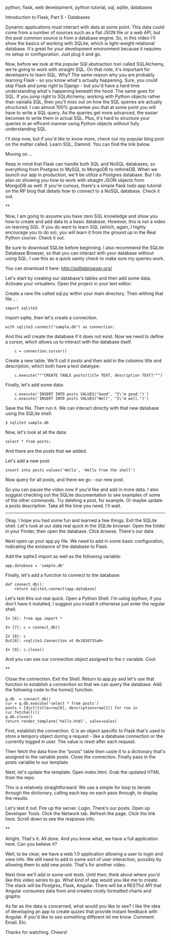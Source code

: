 python, flask, web development, python tutorial, sql, sqlite, databases

Introduction to Flask, Part 5 - Databases

Dynamic applications must interact with data at some point. This data could come from a number of sources such as a flat JSON file or a web API, but the post common source is from a database engine. So, in this video I'll show the basics of working with SQLite, which is light-weight relational database. It's great for your development environment because it requires no setup or configuration. Just plug it and go.

Now, before we look at the popular SQl abstraction tool called SQLAlchemy, we're going to work with straight SQL. On that note, it's important for developers to learn SQL. Why? The same reason why you are probably learning Flask - so you know what's actually happening. Sure, you could skip Flask and jump right to Django - but you'd have a hard time understanding what's happening beneath the hood. The same goes for SQL. If you jump right to SQLAlchemy, working with Python objects rather than vanialla SQL, then you'll miss out on how the SQL queries are actually structured. I can almost 100% guarantee you that at some point you will have to write a SQL query. As the queries get more advanced, the easier becomes to write them in actual SQL. Plus, it's hard to structure your queries in an efficent manner using Python objects without fully understanding SQL.

I'll stop now, but if you'd like to know more, check out my popular blog post on the matter called. Learn SQL, Dammit. You can find the link below.

Moving on ...

Keep in mind that Flask can handle both SQL and NoSQL databases, so everything from Postgres to MySQL to MongoDB to rethinkDB. When we launch our app in production, we'll be utilize a Postgres database. But I do plan on showing you how to work with straight JSON objects from MongoDB as well. If you're curious, there's a simple flask todo app tutorial on the RP blog that details how to connect to a NoSQL database. Check it out.

**

Now, I am going to assume you have zero SQL knowledge and show you how to create and add data to a basic database. However, this is not a video on learning SQL. If you do want to learn SQL (which, again, I highly encourage you to do so), you will learn it from the ground up in the Real Python course. Check it out.

Be sure to download SQLite before beginning. I also recommend the SQLite Database Browser, so that you can interact with your database without using SQL. I use this as a quick sanity check to make sure my queries work.

You can download it here: http://sqlitebrowser.org/

Let's start by creating our database's tables and then add some data. Activate your virtualenv. Open the project in your text editor.

Create a new file called sql.py within your main directory. Then withing that file ...

```
import sqlite3
```

import sqlite, then let's create a connection.

```
with sqlite3.connect("sample.db") as connection:
```

And this will create the database if it does not exist. Now we need to define a cursor, which allows us to interact with the database itself.

```
    c = connection.cursor()
```

Create a new table. We'll call it posts and then add in the columns title and description, which both have a text datatype:

```
    c.execute("""CREATE TABLE posts(title TEXT, description TEXT)""")
```

Finally, let's add some data:

```
    c.execute('INSERT INTO posts VALUES("Good", "I\'m good.")')
    c.execute('INSERT INTO posts VALUES("Well", "I\'m well.")')
```

Save the file. Then run it. We can interact directly with that new database using the SQLite shell.

```
$ sqlite3 sample.db
```

Now, let's look at all the data:

```
select * from posts;
```

And there are the posts that we added.

Let's add a new post:

```
insert into posts values('Hello', 'Hello from the shell')
```

Now query for all posts, and there we go - our new post.

So you can pause the video now if you'd like and add in more data. I also suggest checking out the SQLite documentation to see examples of some of the other commands. Try deleting a post, for example. Or maybe update a posts description. Take all the time you need. I'll wait.

***

Okay. I hope you had some fun and learned a few things. Exit the SQLite shell. Let's look at our data real quick in the SQLite browser. Open the folder in your Finder, then open the database. Click browse. There's our data.

Next open up your app.py file. We need to add in some basic configuration, indicating the existance of the database to Flask.

Add the sqlite3 import as well as the following variable:

```
app.database = 'sample.db'
```

Finally, let's add a function to connect to the database:

```
def connect_db():
    return sqlite3.connect(app.database)
```

Let's test this out real quick. Open a Python Shell. I'm using ipython; if you don't have it installed, I suggest you install it otherwise just enter the regular shell.

```
In [6]: from app import *

In [7]: c = connect_db()

In [8]: c
Out[8]: <sqlite3.Connection at 0x1026735a0>

In [9]: c.close()

```

And you can see our connection object assigned to the c variable. Cool.

**

Close the connection. Exit the Shell. Return to app.py and let's use that function to establish a connection so that we can query the database. Add the following code to the home() function.

```
g.db  = connect_db()
cur = g.db.execute('select * from posts')
posts = [dict(title=row[0], description=row[1]) for row in cur.fetchall()]
g.db.close()
return render_template('hello.html', sales=sales)
```

First, establish the connection. G is an object specific to Flask that's used to store a tempory object during a request - like a database connection or the currently logged in user. The value is reset after each request.

Then fetch the data from the "posts" table then caste it to a dictionary that's assigned to the variable posts. Close the connection. Finally pass in the posts variable to our template.

Next, let's update the template. Open index.html. Grab the updated HTML from the repo.

This is a relatively straightforward: We use a simple for loop to iterate through the dictionary, calling each key on each pass through, to display the results.

Let's test it out. Fire up the server. Login. There's our posts. Open up Developer Tools. Click the Network tab. Refresh the page. Click the link here. Scroll down to see the response info.

**

Alright. That's it. All done. And you know what, we have a full application here. Can you believe it?

Well, to be clear, we have a web 1.0 application allowing a user to login and view info. We still need to add in some sort of user interaction, possibly by allowing them to add new posts. That's for another video.

Next time we'll add in some unit tests. Until then, think about where you'd like this video series to go. What kind of app would you like me to create. The stack will be Postgres, Flask, Angular. There will be a RESTful API that Angular consumes data from and creates nicely formatted charts and graphs.

As far as the data is concerned, what would you like to see? I like the idea of developing an app to create quizes that provide instant feedback with Angular. If you'd like to see something different let me know. Comment. Email. Etc.

Thanks for watching. Cheers!







